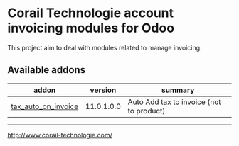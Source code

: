Corail Technologie account invoicing modules for Odoo
=====================================================

This project aim to deal with modules related to manage invoicing.

[//]: # (addons)

Available addons
----------------
addon | version | summary
--- | --- | ---
[tax_auto_on_invoice](tax_auto_on_invoice/) | 11.0.1.0.0 | Auto Add tax to invoice (not to product)

[//]: # (end addons)

----

http://www.corail-technologie.com/